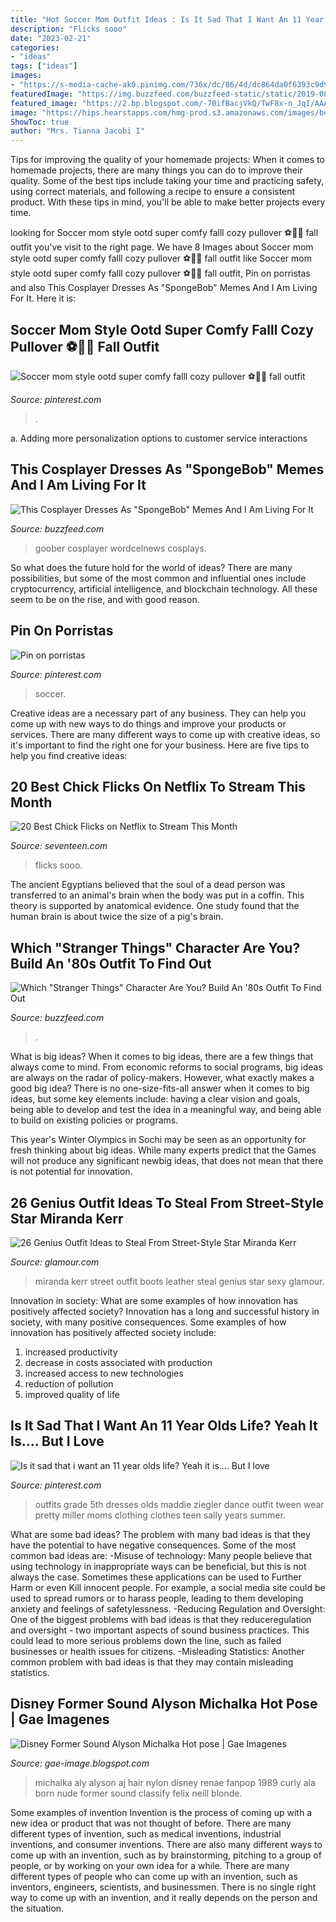 ```yaml
---
title: "Hot Soccer Mom Outfit Ideas : Is It Sad That I Want An 11 Year Olds Life? Yeah It Is.... But I Love"
description: "Flicks sooo"
date: "2023-02-21"
categories:
- "ideas"
tags: ["ideas"]
images:
- "https://s-media-cache-ak0.pinimg.com/736x/dc/86/4d/dc864da0f6393c9d9dd7e4100e74543d.jpg"
featuredImage: "https://img.buzzfeed.com/buzzfeed-static/static/2019-08/7/15/enhanced/b9c526b6204c/original-2660-1565191815-2.jpg?crop=1250:655;0,28%26downsize=1250:*"
featured_image: "https://2.bp.blogspot.com/-70ifBacjVkQ/TwF8x-n_JqI/AAAAAAAAGMw/kNTJrvam_rc/s1600/Aly-Michalka-Nylon-aly-and-aj-12191524-1856-2560_disney_hot.jpg"
image: "https://hips.hearstapps.com/hmg-prod.s3.amazonaws.com/images/best-chick-flicks-on-netflix-1584996715.jpg?crop=1.00xw:1.00xh;0,0&amp;resize=1200:*"
ShowToc: true
author: "Mrs. Tianna Jacobi I"
---
```



Tips for improving the quality of your homemade projects:
When it comes to homemade projects, there are many things you can do to improve their quality. Some of the best tips include taking your time and practicing safety, using correct materials, and following a recipe to ensure a consistent product. With these tips in mind, you'll be able to make better projects every time.

	

		
looking for Soccer mom style ootd super comfy falll cozy pullover ⚽️💚🖤 fall outfit you've visit to the right page. We have 8 Images about Soccer mom style ootd super comfy falll cozy pullover ⚽️💚🖤 fall outfit like Soccer mom style ootd super comfy falll cozy pullover ⚽️💚🖤 fall outfit, Pin on porristas and also This Cosplayer Dresses As &quot;SpongeBob&quot; Memes And I Am Living For It. Here it is:
		
    
## Soccer Mom Style Ootd Super Comfy Falll Cozy Pullover ⚽️💚🖤 Fall Outfit

<img loading=lazy src="https://i.pinimg.com/originals/94/25/40/94254023b800d19f37451a274ca455ce.jpg" onerror="this.onerror=null;this.src='https://tse4.mm.bing.net/th?id=OIP.-1ULyhR-sJNAXFasjgSjtQHaNK&amp;pid=15.1';" alt="Soccer mom style ootd super comfy falll cozy pullover ⚽️💚🖤 fall outfit">

_Source: pinterest.com_

>. 

	

a. Adding more personalization options to customer service interactions 

    
## This Cosplayer Dresses As &quot;SpongeBob&quot; Memes And I Am Living For It

<img loading=lazy src="https://img.buzzfeed.com/buzzfeed-static/static/2019-08/7/15/enhanced/b9c526b6204c/original-2660-1565191815-2.jpg?crop=1250:655;0,28%26downsize=1250:*" onerror="this.onerror=null;this.src='https://tse2.mm.bing.net/th?id=OIP.cjWKKFG-QXboqGnj3Nn1lQHaD4&amp;pid=15.1';" alt="This Cosplayer Dresses As &quot;SpongeBob&quot; Memes And I Am Living For It">

_Source: buzzfeed.com_

>goober cosplayer wordcelnews cosplays. 

	

So what does the future hold for the world of ideas? There are many possibilities, but some of the most common and influential ones include cryptocurrency, artificial intelligence, and blockchain technology. All these seem to be on the rise, and with good reason.

    
## Pin On Porristas

<img loading=lazy src="https://i.pinimg.com/736x/2d/52/7f/2d527f890b083ea9c9c153c04e1d5ff4--soccer-world-latina.jpg" onerror="this.onerror=null;this.src='https://tse1.mm.bing.net/th?id=OIP.0tx0bDy6dV4mFoXreyrQ9gHaK-&amp;pid=15.1';" alt="Pin on porristas">

_Source: pinterest.com_

>soccer. 

	

Creative ideas are a necessary part of any business. They can help you come up with new ways to do things and improve your products or services. There are many different ways to come up with creative ideas, so it's important to find the right one for your business. Here are five tips to help you find creative ideas: 

    
## 20 Best Chick Flicks On Netflix To Stream This Month

<img loading=lazy src="https://hips.hearstapps.com/hmg-prod.s3.amazonaws.com/images/best-chick-flicks-on-netflix-1584996715.jpg?crop=1.00xw:1.00xh;0,0&amp;resize=1200:*" onerror="this.onerror=null;this.src='https://tse4.mm.bing.net/th?id=OIP.Xkm6Bt1yF_gPK3jgWogrNgHaDt&amp;pid=15.1';" alt="20 Best Chick Flicks on Netflix to Stream This Month">

_Source: seventeen.com_

>flicks sooo. 

	

The ancient Egyptians believed that the soul of a dead person was transferred to an animal's brain when the body was put in a coffin. This theory is supported by anatomical evidence. One study found that the human brain is about twice the size of a pig's brain.

    
## Which &quot;Stranger Things&quot; Character Are You? Build An &#039;80s Outfit To Find Out

<img loading=lazy src="https://img.buzzfeed.com/buzzfeed-static/static/2019-07/2/15/enhanced/5f728428d203/original-83-1562081722-6.jpg?crop=1200:630;0,0%26downsize=1250:*" onerror="this.onerror=null;this.src='https://tse2.mm.bing.net/th?id=OIP.QNyYN_YkW85NoAXiky0zEgHaD4&amp;pid=15.1';" alt="Which &quot;Stranger Things&quot; Character Are You? Build An &#039;80s Outfit To Find Out">

_Source: buzzfeed.com_

>. 

	

What is big ideas?
When it comes to big ideas, there are a few things that always come to mind. From economic reforms to social programs, big ideas are always on the radar of policy-makers. However, what exactly makes a good big idea?
There is no one-size-fits-all answer when it comes to big ideas, but some key elements include: having a clear vision and goals, being able to develop and test the idea in a meaningful way, and being able to build on existing policies or programs.

This year's Winter Olympics in Sochi may be seen as an opportunity for fresh thinking about big ideas. While many experts predict that the Games will not produce any significant newbig ideas, that does not mean that there is not potential for innovation.

    
## 26 Genius Outfit Ideas To Steal From Street-Style Star Miranda Kerr

<img loading=lazy src="https://media.glamour.com/photos/5695842c8fa134644ec27c5c/master/h_1025,c_limit/fashion-2013-01-25-miranda-kerr-street-style-personal-style-leather-boots-main.jpg" onerror="this.onerror=null;this.src='https://tse2.mm.bing.net/th?id=OIP.jSPrGx1UrHYBoZGzedZJ3AHaLZ&amp;pid=15.1';" alt="26 Genius Outfit Ideas to Steal From Street-Style Star Miranda Kerr">

_Source: glamour.com_

>miranda kerr street outfit boots leather steal genius star sexy glamour. 

	

Innovation in society: What are some examples of how innovation has positively affected society?
Innovation has a long and successful history in society, with many positive consequences. Some examples of how innovation has positively affected society include: 
1. increased productivity 
2. decrease in costs associated with production 
3. increased access to new technologies 
4. reduction of pollution 
5. improved quality of life 

    
## Is It Sad That I Want An 11 Year Olds Life? Yeah It Is.... But I Love

<img loading=lazy src="https://s-media-cache-ak0.pinimg.com/736x/dc/86/4d/dc864da0f6393c9d9dd7e4100e74543d.jpg" onerror="this.onerror=null;this.src='https://tse1.mm.bing.net/th?id=OIP.osJSvWedvHRqe9dnBPETxAHaJ4&amp;pid=15.1';" alt="Is it sad that i want an 11 year olds life? Yeah it is.... But I love">

_Source: pinterest.com_

>outfits grade 5th dresses olds maddie ziegler dance outfit tween wear pretty miller moms clothing clothes teen sally years summer. 

	

What are some bad ideas?
The problem with many bad ideas is that they have the potential to have negative consequences. Some of the most common bad ideas are: 
-Misuse of technology: Many people believe that using technology in inappropriate ways can be beneficial, but this is not always the case. Sometimes these applications can be used to Further Harm or even Kill innocent people. For example, a social media site could be used to spread rumors or to harass people, leading to them developing anxiety and feelings of safetylessness. 
-Reducing Regulation and Oversight: One of the biggest problems with bad ideas is that they reduceregulation and oversight - two important aspects of sound business practices. This could lead to more serious problems down the line, such as failed businesses or health issues for citizens. 
-Misleading Statistics: Another common problem with bad ideas is that they may contain misleading statistics.

    
## Disney Former Sound Alyson Michalka Hot Pose | Gae Imagenes

<img loading=lazy src="https://2.bp.blogspot.com/-70ifBacjVkQ/TwF8x-n_JqI/AAAAAAAAGMw/kNTJrvam_rc/s1600/Aly-Michalka-Nylon-aly-and-aj-12191524-1856-2560_disney_hot.jpg" onerror="this.onerror=null;this.src='https://tse4.mm.bing.net/th?id=OIP.nsGO9-Pj8K9zaHp9Uvu-TAHaKN&amp;pid=15.1';" alt="Disney Former Sound Alyson Michalka Hot pose | Gae Imagenes">

_Source: gae-image.blogspot.com_

>michalka aly alyson aj hair nylon disney renae fanpop 1989 curly ala born nude former sound classify felix neill blonde. 

	

Some examples of invention
Invention is the process of coming up with a new idea or product that was not thought of before. There are many different types of invention, such as medical inventions, industrial inventions, and consumer inventions. 
There are also many different ways to come up with an invention, such as by brainstorming, pitching to a group of people, or by working on your own idea for a while. 
There are many different types of people who can come up with an invention, such as inventors, engineers, scientists, and businessmen. 
There is no single right way to come up with an invention, and it really depends on the person and the situation.

